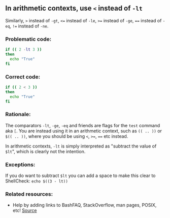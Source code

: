 ## In arithmetic contexts, use `<` instead of `-lt`

Similarly, `>` instead of `-gt`, `<=` instead of `-le`, `>=` instead of `-ge`, `==` instead of `-eq`, `!=` instead of `-ne`.

### Problematic code:

```sh
if (( 2 -lt 3 ))
then
  echo "True"
fi
```

### Correct code:

```sh
if (( 2 < 3 ))
then
  echo "True"
fi
```

### Rationale:

The comparators `-lt`, `-ge`, `-eq` and friends are flags for the `test` command aka `[`. You are instead using it in an arithmetic context, such as `(( .. ))` or `$(( .. ))`, where you should be using `<`, `>=`, `==` etc instead. 

In arithmetic contexts, `-lt` is simply interpreted as "subtract the value of `$lt`", which is clearly not the intention.
 
### Exceptions:

If you do want to subtract `$lt` you can add a space to make this clear to ShellCheck: `echo $((3 - lt))`

### Related resources:

* Help by adding links to BashFAQ, StackOverflow, man pages, POSIX, etc!
[Source](https://github.com/koalaman/shellcheck/wiki/SC1106)

